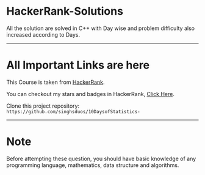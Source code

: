 # HackerRank-Solutions

All the solution are solved in C++ with Day wise and problem difficulty also increased according to Days.

---

# All Important Links are here

This Course is taken from [HackerRank](https://www.hackerrank.com/domains/tutorials/10-days-of-statistics).

You can checkout my stars and badges in HackerRank, [Click Here](https://www.hackerrank.com/ns9628491678).

Clone this project repository: `https://github.com/singhsduos/10DaysofStatistics-`

---

# Note

Before attempting these question, you should have basic knowledge of any programming language, mathematics, data structure and algorithms.

